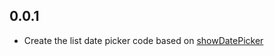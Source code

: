 ## 0.0.1

* Create the list date picker code based on [showDatePicker](https://api.flutter.dev/flutter/material/showDatePicker.html)
